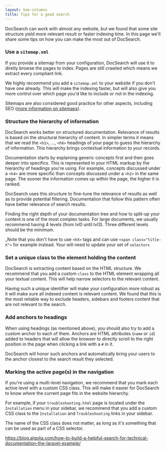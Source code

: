 ```yaml
---
layout: two-columns
title: Tips for a good search
---
```


DocSearch can work with almost any website, but we found that some site
structure yield more relevant result or faster indexing time. In this page we'll
share some tips on how you can make the most out of DocSearch.

### Use a `sitemap.xml`

If you provide a sitemap from your configuration, DocSearch will use it to diretly browse the pages to
index. Pages are still crawled which means we extract every compliant link.

We highly recommend you add a `sitemap.xml` to your website if you don't have
one already. This will make the indexing faster, but will also give you more
control over which page you'd like to include or not in the indexing.

Sitemaps are also considered good practice for other aspects, including SEO
([more information on sitemaps][1]).

### Structure the hierarchy of information

DocSearch works better on structured documentation. Relevance of results is
based on the structural hierarchy of content. In simpler terms it means that we
read the `<h1>`, ..., `<h6>` headings of your page to guess the hierarchy of
information. This hierarchy brings contextual information to your records.

Documentation starts by explaining generic concepts first and then goes deeper
into specifics. This is represented in your HTML markup by the hierarchy of
headings you're using. For example, concepts discussed under a `<h4>` are more
specific than concepts discussed under a `<h2>` in the same page. The sooner the information comes up within the page, the higher it is ranked. 

DocSearch uses this structure to fine-tune the relevance of results as well as
to provide potential filtering. Documentation that follow this pattern often
have better relevance of search results.

Finding the right depth of your documentation tree and how to split-up your content is one of the most complex tasks.
For large documents, we usually recommend having 4 levels (from lvl0 until lvl3).
Three different levels should be the minimum.

_Note that you don't have to use `<hX>` tags and can use
`<span class="title-X">` for example instead. Your will need to update your set of `selectors`

### Set a unique class to the element holding the content

DocSearch is extracting content based on the HTML structure. We recommend that
you add a custom `class` to the HTML element wrapping all your textual content.
This will help narrow selectors to the relevant content.

Having such a unique identifier will make your configuration more robust as it
will make sure all indexed content is relevant content. We found that this is
the most reliable way to exclude headers, sidebars and footers content that are
not relevant to the search.

### Add anchors to headings

When using headings (as mentioned above), you should also try to add a custom
anchor to each of them. Anchors are HTML attributes (`name` or `id`) added to
headers that will allow the browser to directly scroll to the right position in
the page when clicking a link with a `#` in it.

DocSearch will honor such anchors and automatically bring your users to the
anchor closest to the search result they selected.

### Marking the active page(s) in the navigation

If you're using a multi-level navigation, we recommend that you mark each active
level with a custom CSS class. This will make it easier for DocSearch to know
_where_ the current page fits in the website hierarchy.

For example, if your `troubleshooting.html` page is located under the
`Installation` menu in your sidebar, we recommend that you add a custom CSS
class to the `Installation` and `Troubleshooting` links in your sidebar.

The name of the CSS class does not matter, as long as it's something that can be
used as part of a CSS selector.

[1]: https://www.sitemaps.org/index.html
https://blog.algolia.com/how-to-build-a-helpful-search-for-technical-documentation-the-laravel-example/